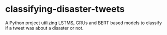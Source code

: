 # classifying-disaster-tweets
A Python project utilizing LSTMS, GRUs and BERT based models to classify if a tweet was about a disaster or not.
